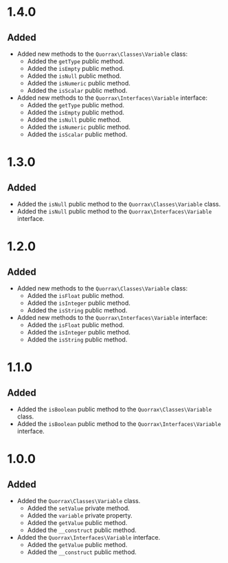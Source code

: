 # 1.4.0 #

## Added ##

* Added new methods to the `Quorrax\Classes\Variable` class:
    * Added the `getType` public method.
    * Added the `isEmpty` public method.
    * Added the `isNull` public method.
    * Added the `isNumeric` public method.
    * Added the `isScalar` public method.
* Added new methods to the `Quorrax\Interfaces\Variable` interface:
    * Added the `getType` public method.
    * Added the `isEmpty` public method.
    * Added the `isNull` public method.
    * Added the `isNumeric` public method.
    * Added the `isScalar` public method.

# 1.3.0 #

## Added ##

* Added the `isNull` public method to the `Quorrax\Classes\Variable` class.
* Added the `isNull` public method to the `Quorrax\Interfaces\Variable` interface.

# 1.2.0 #

## Added ##

* Added new methods to the `Quorrax\Classes\Variable` class:
    * Added the `isFloat` public method.
    * Added the `isInteger` public method.
    * Added the `isString` public method.
* Added new methods to the `Quorrax\Interfaces\Variable` interface:
    * Added the `isFloat` public method.
    * Added the `isInteger` public method.
    * Added the `isString` public method.

# 1.1.0 #

## Added ##

* Added the `isBoolean` public method to the `Quorrax\Classes\Variable` class.
* Added the `isBoolean` public method to the `Quorrax\Interfaces\Variable` interface.

# 1.0.0 #

## Added ##

* Added the `Quorrax\Classes\Variable` class.
    * Added the `setValue` private method.
    * Added the `variable` private property.
    * Added the `getValue` public method.
    * Added the `__construct` public method.
* Added the `Quorrax\Interfaces\Variable` interface.
    * Added the `getValue` public method.
    * Added the `__construct` public method.

